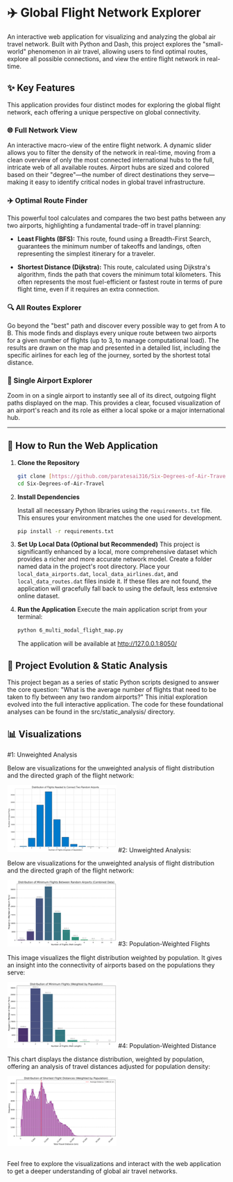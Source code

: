 # ✈️ Global Flight Network Explorer

An interactive web application for visualizing and analyzing the global air travel network. Built with Python and Dash, this project explores the "small-world" phenomenon in air travel, allowing users to find optimal routes, explore all possible connections, and view the entire flight network in real-time.

## ✨ Key Features

This application provides four distinct modes for exploring the global flight network, each offering a unique perspective on global connectivity.

### 🌐 Full Network View
An interactive macro-view of the entire flight network. A dynamic slider allows you to filter the density of the network in real-time, moving from a clean overview of only the most connected international hubs to the full, intricate web of all available routes. Airport hubs are sized and colored based on their "degree"—the number of direct destinations they serve—making it easy to identify critical nodes in global travel infrastructure.

### ✈️ Optimal Route Finder
This powerful tool calculates and compares the two best paths between any two airports, highlighting a fundamental trade-off in travel planning:

- **Least Flights (BFS):** This route, found using a Breadth-First Search, guarantees the minimum number of takeoffs and landings, often representing the simplest itinerary for a traveler.

- **Shortest Distance (Dijkstra):** This route, calculated using Dijkstra's algorithm, finds the path that covers the minimum total kilometers. This often represents the most fuel-efficient or fastest route in terms of pure flight time, even if it requires an extra connection.

### 🔍 All Routes Explorer
Go beyond the "best" path and discover every possible way to get from A to B. This mode finds and displays every unique route between two airports for a given number of flights (up to 3, to manage computational load). The results are drawn on the map and presented in a detailed list, including the specific airlines for each leg of the journey, sorted by the shortest total distance.

### 📍 Single Airport Explorer
Zoom in on a single airport to instantly see all of its direct, outgoing flight paths displayed on the map. This provides a clear, focused visualization of an airport's reach and its role as either a local spoke or a major international hub.

---

## 🚀 How to Run the Web Application

1. **Clone the Repository**  
   ```bash
   git clone [https://github.com/paratesai316/Six-Degrees-of-Air-Travel.git](https://github.com/paratesai316/Six-Degrees-of-Air-Travel.git)
   cd Six-Degrees-of-Air-Travel

2. **Install Dependencies**

   Install all necessary Python libraries using the `requirements.txt` file. This ensures your environment matches the one used for development.
   ```bash
   pip install -r requirements.txt

3. **Set Up Local Data (Optional but Recommended)**
   This project is significantly enhanced by a local, more comprehensive dataset which provides a richer and more accurate network model.
   Create a folder named data in the project's root directory.
   Place your `local_data_airports.dat`, `local_data_airlines.dat`, and `local_data_routes.dat` files inside it.
   If these files are not found, the application will gracefully fall back to using the default, less extensive online dataset.

4. **Run the Application**
   Execute the main application script from your terminal:
   ```bash
   python 6_multi_modal_flight_map.py
   ```
   The application will be available at http://127.0.0.1:8050/


## 🔬 Project Evolution & Static Analysis

This project began as a series of static Python scripts designed to answer the core question: "What is the average number of flights that need to be taken to fly between any two random airports?" This initial exploration evolved into the full interactive application. The code for these foundational analyses can be found in the src/static_analysis/ directory.

## 📊 Visualizations
#1: Unweighted Analysis

Below are visualizations for the unweighted analysis of flight distribution and the directed graph of the flight network:

<img src="https://github.com/paratesai316/Six-Degrees-of-Air-Travel/blob/main/Outputs/1_unweighted_flight_distribution.png" alt="Unweighted Flight Distribution" style="max-width:50%; height:auto;" /> 
#2: Unweighted Analysis:

Below are visualizations for the unweighted analysis of flight distribution and the directed graph of the flight network:

<img src="https://github.com/paratesai316/Six-Degrees-of-Air-Travel/blob/main/Outputs/2_unweighted_digraph_flight_distribution.png" alt="Unweighted Directed Graph Flight Distribution" style="max-width:50%; height:auto;" />
#3: Population-Weighted Flights

This image visualizes the flight distribution weighted by population. It gives an insight into the connectivity of airports based on the populations they serve:

<img src="https://github.com/paratesai316/Six-Degrees-of-Air-Travel/blob/main/Outputs/3_population_weighted_flight_distribution.png" alt="Population Weighted Flight Distribution" style="max-width:50%; height:auto;" />
#4: Population-Weighted Distance

This chart displays the distance distribution, weighted by population, offering an analysis of travel distances adjusted for population density:

<img src="https://github.com/paratesai316/Six-Degrees-of-Air-Travel/blob/main/Outputs/4_population_weighted_distance_distribution.png" alt="Population Weighted Distance Distribution" style="max-width:50%; height:auto;" />

##

Feel free to explore the visualizations and interact with the web application to get a deeper understanding of global air travel networks.



